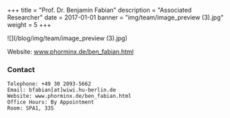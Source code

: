 +++
title = "Prof. Dr. Benjamin Fabian"
description = "Associated Researcher"
date = 2017-01-01
banner = "img/team/image_preview (3).jpg"
weight = 5
+++



	
![](/blog/img/team/image_preview (3).jpg)


Website: www.phorminx.de/ben_fabian.html

 
###  Contact


	Telephone: +49 30 2093-5662
	Email: bfabian[at]wiwi.hu-berlin.de
	Website: www.phorminx.de/ben_fabian.html
	Office Hours: By Appointment
	Room: SPA1, 335

	
	
	